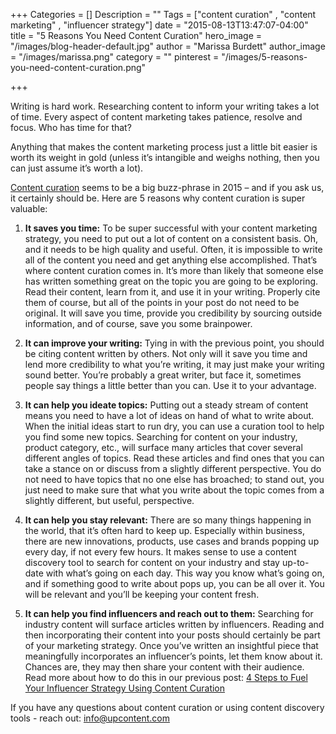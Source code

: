 +++
Categories = []
Description = ""
Tags = ["content curation" , "content marketing" , "influencer strategy"]
date = "2015-08-13T13:47:07-04:00"
title = "5 Reasons You Need Content Curation"
hero_image = "/images/blog-header-default.jpg"
author = "Marissa Burdett"
author_image = "/images/marissa.png"
category = ""
pinterest = "/images/5-reasons-you-need-content-curation.png"

+++

Writing is hard work. Researching content to inform your writing takes a lot of time. Every aspect of content marketing takes patience, resolve and focus. Who has time for that?

Anything that makes the content marketing process just a little bit easier is worth its weight in gold (unless it’s intangible and weighs nothing, then you can just assume it’s worth a lot).

[Content curation](https://upcontent.com/post/what-is-content-curation/) seems to be a big buzz-phrase in 2015 – and if you ask us, it certainly should be. Here are 5 reasons why content curation is super valuable:


1. **It saves you time:** To be super successful with your content marketing strategy, you need to put out a lot of content on a consistent basis. Oh, and it needs to be high quality and useful. Often, it is impossible to write all of the content you need and get anything else accomplished. That’s where content curation comes in. It’s more than likely that someone else has written something great on the topic you are going to be exploring. Read their content, learn from it, and use it in your writing. Properly cite them of course, but all of the points in your post do not need to be original. It will save you time, provide you credibility by sourcing outside information, and of course, save you some brainpower.

2. **It can improve your writing:** Tying in with the previous point, you should be citing content written by others. Not only will it save you time and lend more credibility to what you’re writing, it may just make your writing sound better. You’re probably a great writer, but face it, sometimes people say things a little better than you can. Use it to your advantage.

3. **It can help you ideate topics:** Putting out a steady stream of content means you need to have a lot of ideas on hand of what to write about. When the initial ideas start to run dry, you can use a curation tool to help you find some new topics. Searching for content on your industry, product category, etc., will surface many articles that cover several different angles of topics. Read these articles and find ones that you can take a stance on or discuss from a slightly different perspective. You do not need to have topics that no one else has broached; to stand out, you just need to make sure that what you write about the topic comes from a slightly different, but useful, perspective.

4. **It can help you stay relevant:** There are so many things happening in the world, that it’s often hard to keep up. Especially within business, there are new innovations, products, use cases and brands popping up every day, if not every few hours. It makes sense to use a content discovery tool to search for content on your industry and stay up-to-date with what’s going on each day. This way you know what’s going on, and if something good to write about pops up, you can be all over it. You will be relevant and you’ll be keeping your content fresh.

5. **It can help you find influencers and reach out to them:** Searching for industry content will surface articles written by influencers. Reading and then incorporating their content into your posts should certainly be part of your marketing strategy. Once you’ve written an insightful piece that meaningfully incorporates an influencer’s points, let them know about it. Chances are, they may then share your content with their audience. Read more about how to do this in our previous post: [4 Steps to Fuel Your Influencer Strategy Using Content Curation](https://upcontent.com/post/content-curation-for-influencer-strategy/)


If you have any questions about content curation or using content discovery tools - reach out: info@upcontent.com
